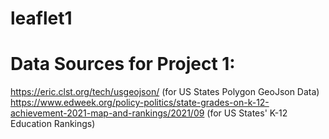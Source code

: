 # leaflet1
# Data Sources for Project 1:
https://eric.clst.org/tech/usgeojson/ (for US States Polygon GeoJson Data)
https://www.edweek.org/policy-politics/state-grades-on-k-12-achievement-2021-map-and-rankings/2021/09 (for US States' K-12 Education Rankings)
